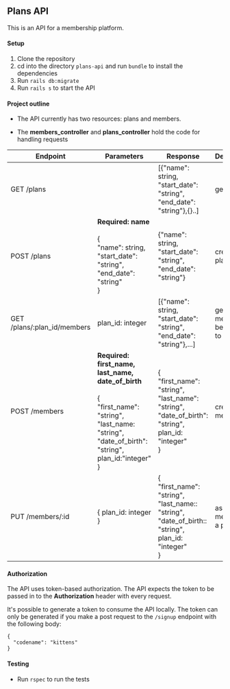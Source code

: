 ## Plans API

This is an API for a membership platform. 

#### Setup
  1. Clone the repository
  2. cd into the directory `plans-api` and run `bundle` to install the dependencies
  3. Run `rails db:migrate`
  4. Run `rails s` to start the API

#### Project outline
- The API currently has two resources: plans and members.
  
- The **members_controller** and **plans_controller** hold the code for handling requests


| Endpoint                    | Parameters                                                                                                                                   | Response                                                                                 | Description                     |
|-----------------------------|----------------------------------------------------------------------------------------------------------------------------------------------|------------------------------------------------------------------------------------------|---------------------------------|
| GET /plans                  | <none>                                                                                                                                       | [{"name": string, "start_date": "string", "end_date": "string"},{}..]                    | get all plans                   |
| POST /plans                 | **Required: name** <br/> <br/>{<br/>"name": string, "start_date": "string", "end_date": "string" <br/> }                                                            | {"name": string, "start_date": "string", "end_date": "string"}                           | create a plan                   |
| GET /plans/:plan_id/members | plan_id: integer                                                                                                                             | [{"name": string, "start_date": "string", "end_date": "string"},...]                     | get members belonging to a plan |
| POST /members               | **Required: first_name, last_name, date_of_birth**  <br/> <br/>{<br/> "first_name": "string",<br/> "last_name: "string", "date_of_birth": "string", plan_id:"integer"<br/> } | {<br/> "first_name": "string", "last_name": "string", "date_of_birth": "string", plan_id: "integer"<br/> } | create a member                 |
| PUT /members/:id            | { plan_id: integer }                                                                                                                         | {<br/> "first_name": "string", "last_name:: "string", "date_of_birth:: "string", plan_id: "integer"<br/> } | assign a member to a plan       |

#### Authorization
The API uses token-based authorization. The API expects the token to be passed in to the **Authorization** header with every request. 

It's possible to generate a token to consume the API locally. The token can only be generated if you make a post request to the `/signup` endpoint with the following body: 

```
{
  "codename": "kittens"
}
```

#### Testing
- Run `rspec` to run the tests
